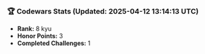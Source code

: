 ### 🏆 Codewars Stats (Updated: 2025-04-12 13:14:13 UTC)

- **Rank:** 8 kyu
- **Honor Points:** 3
- **Completed Challenges:** 1
